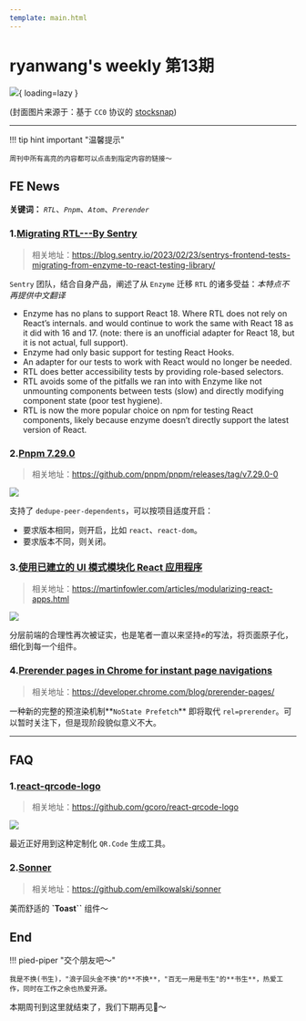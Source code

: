```yaml
---
template: main.html
---
```


# ryanwang's weekly 第13期

![](https://to-out-use.oss-cn-hangzhou.aliyuncs.com/common/kDGDwh.jpg?x-oss-process=image/auto-orient,1/interlace,1/quality,q_90/format,webp){ loading=lazy }


(封面图片来源于：基于 `CC0` 协议的 [stocksnap](https://stocksnap.io/photo/barista-pourover-6B1SUAYDO1))

------

!!! tip hint important "温馨提示"

    周刊中所有高亮的内容都可以点击到指定内容的链接～

## FE News

**关键词：** *`RTL`*、*`Pnpm`*、*`Atom`*、*`Prerender`*

### 1.[Migrating RTL---By Sentry](https://blog.sentry.io/2023/02/23/sentrys-frontend-tests-migrating-from-enzyme-to-react-testing-library/)
>相关地址：https://blog.sentry.io/2023/02/23/sentrys-frontend-tests-migrating-from-enzyme-to-react-testing-library/

`Sentry` 团队，结合自身产品，阐述了从 `Enzyme` 迁移 `RTL` 的诸多受益：*本特点不再提供中文翻译*


- Enzyme has no plans to support React 18. Where RTL does not rely on React’s internals. and would continue to work the same with React 18 as it did with 16 and 17. (note: there is an unofficial adapter for React 18, but it is not actual, full support).
- Enzyme had only basic support for testing React Hooks.
- An adapter for our tests to work with React would no longer be needed.
- RTL does better accessibility tests by providing role-based selectors.
- RTL avoids some of the pitfalls we ran into with Enzyme like not unmounting components between tests (slow) and directly modifying component state (poor test hygiene).
- RTL is now the more popular choice on npm for testing React components, likely because enzyme doesn’t directly support the latest version of React.

### 2.[Pnpm 7.29.0](https://github.com/pnpm/pnpm/releases/tag/v7.29.0-0)
>相关地址：https://github.com/pnpm/pnpm/releases/tag/v7.29.0-0

![](https://to-out-use.oss-cn-hangzhou.aliyuncs.com/common/yCq3kc.png?x-oss-process=image/auto-orient,1/interlace,1/quality,q_90/format,webp)

支持了 `dedupe-peer-dependents`，可以按项目适度开启：
- 要求版本相同，则开启，比如 `react`、`react-dom`。
- 要求版本不同，则关闭。

### 3.[使用已建立的 UI 模式模块化 React 应用程序](https://martinfowler.com/articles/modularizing-react-apps.html)
>相关地址：https://martinfowler.com/articles/modularizing-react-apps.html

![](https://to-out-use.oss-cn-hangzhou.aliyuncs.com/common/OeRMof.png?x-oss-process=image/auto-orient,1/interlace,1/quality,q_90/format,webp)

分层前端的合理性再次被证实，也是笔者一直以来坚持✊的写法，将页面原子化，细化到每一个组件。

### 4.[Prerender pages in Chrome for instant page navigations](https://developer.chrome.com/blog/prerender-pages/)
>相关地址：https://developer.chrome.com/blog/prerender-pages/

一种新的完整的预渲染机制**`NoState Prefetch`** 即将取代 `rel=prerender`。可以暂时关注下，但是现阶段貌似意义不大。

------

## FAQ

### 1.[react-qrcode-logo](https://github.com/gcoro/react-qrcode-logo)
>相关地址：https://github.com/gcoro/react-qrcode-logo

![](https://to-out-use.oss-cn-hangzhou.aliyuncs.com/common/tbE59W.png)

最近正好用到这种定制化 `QR.Code` 生成工具。

### 2.[Sonner](https://github.com/emilkowalski/sonner)
>相关地址：https://github.com/emilkowalski/sonner

美而舒适的 **`Toast``** 组件～

## End

!!! pied-piper "交个朋友吧～"

    我是不换(书生)，"浪子回头金不换"的**不换**，"百无一用是书生"的**书生**，热爱工作，同时在工作之余也热爱开源。

本期周刊到这里就结束了，我们下期再见👋～
